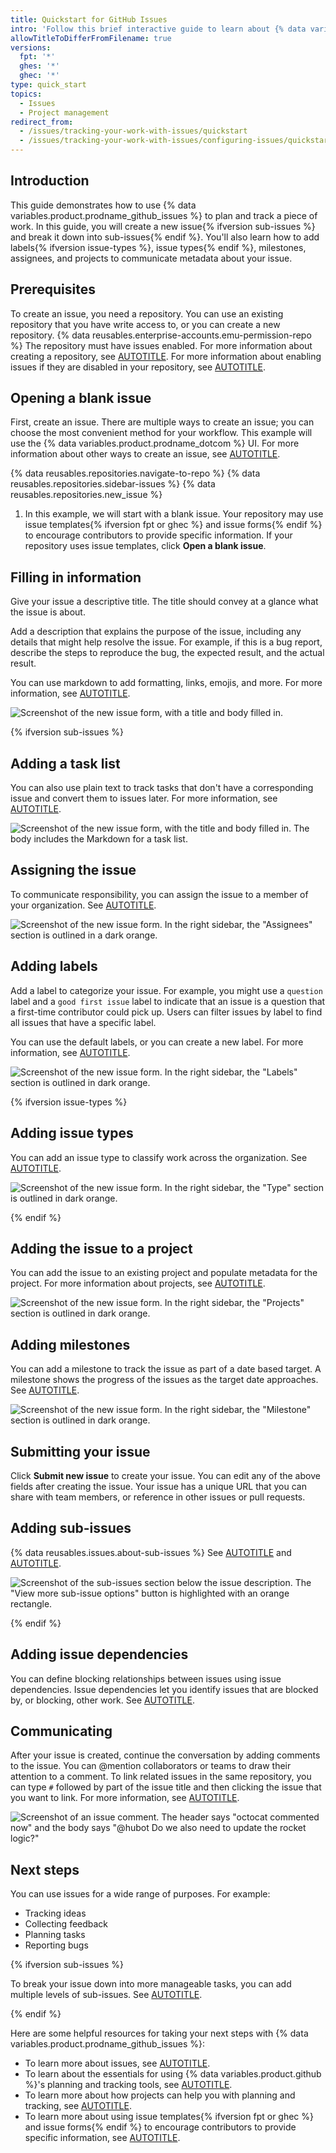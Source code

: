 ```yaml
---
title: Quickstart for GitHub Issues
intro: 'Follow this brief interactive guide to learn about {% data variables.product.prodname_github_issues %}.'
allowTitleToDifferFromFilename: true
versions:
  fpt: '*'
  ghes: '*'
  ghec: '*'
type: quick_start
topics:
  - Issues
  - Project management
redirect_from:
  - /issues/tracking-your-work-with-issues/quickstart
  - /issues/tracking-your-work-with-issues/configuring-issues/quickstart
---
```


## Introduction

This guide demonstrates how to use {% data variables.product.prodname_github_issues %} to plan and track a piece of work. In this guide, you will create a new issue{% ifversion sub-issues %} and break it down into sub-issues{% endif %}. You'll also learn how to add labels{% ifversion issue-types %}, issue types{% endif %}, milestones, assignees, and projects to communicate metadata about your issue.

## Prerequisites

To create an issue, you need a repository. You can use an existing repository that you have write access to, or you can create a new repository. {% data reusables.enterprise-accounts.emu-permission-repo %} The repository must have issues enabled. For more information about creating a repository, see [AUTOTITLE](/repositories/creating-and-managing-repositories/creating-a-new-repository). For more information about enabling issues if they are disabled in your repository, see [AUTOTITLE](/repositories/managing-your-repositorys-settings-and-features/enabling-features-for-your-repository/disabling-issues).

## Opening a blank issue

First, create an issue. There are multiple ways to create an issue; you can choose the most convenient method for your workflow. This example will use the {% data variables.product.prodname_dotcom %} UI. For more information about other ways to create an issue, see [AUTOTITLE](/issues/tracking-your-work-with-issues/creating-an-issue).

{% data reusables.repositories.navigate-to-repo %}
{% data reusables.repositories.sidebar-issues %}
{% data reusables.repositories.new_issue %}
1. In this example, we will start with a blank issue. Your repository may use issue templates{% ifversion fpt or ghec %} and issue forms{% endif %} to encourage contributors to provide specific information. If your repository uses issue templates, click **Open a blank issue**.

## Filling in information

Give your issue a descriptive title. The title should convey at a glance what the issue is about.

Add a description that explains the purpose of the issue, including any details that might help resolve the issue. For example, if this is a bug report, describe the steps to reproduce the bug, the expected result, and the actual result.

You can use markdown to add formatting, links, emojis, and more. For more information, see [AUTOTITLE](/get-started/writing-on-github).

![Screenshot of the new issue form, with a title and body filled in.](/assets/images/help/issues/issue-title-body.png)

{% ifversion sub-issues %}

## Adding a task list

You can also use plain text to track tasks that don't have a corresponding issue and convert them to issues later. For more information, see [AUTOTITLE](/get-started/writing-on-github/working-with-advanced-formatting/about-task-lists).

![Screenshot of the new issue form, with the title and body filled in. The body includes the Markdown for a task list.](/assets/images/help/issues/issue-task-list-raw.png)

## Assigning the issue

To communicate responsibility, you can assign the issue to a member of your organization. See [AUTOTITLE](/issues/tracking-your-work-with-issues/assigning-issues-and-pull-requests-to-other-github-users).

![Screenshot of the new issue form. In the right sidebar, the "Assignees" section is outlined in a dark orange.](/assets/images/help/issues/issue-assignees.png)

## Adding labels

Add a label to categorize your issue. For example, you might use a `question` label and a `good first issue` label to indicate that an issue is a question that a first-time contributor could pick up. Users can filter issues by label to find all issues that have a specific label.

You can use the default labels, or you can create a new label. For more information, see [AUTOTITLE](/issues/using-labels-and-milestones-to-track-work/managing-labels).

![Screenshot of the new issue form. In the right sidebar, the "Labels" section is outlined in dark orange.](/assets/images/help/issues/issue-with-label.png)

{% ifversion issue-types %}

## Adding issue types

You can add an issue type to classify work across the organization. See [AUTOTITLE](/issues/tracking-your-work-with-issues/using-issues/managing-issue-types-in-an-organization).

![Screenshot of the new issue form. In the right sidebar, the "Type" section is outlined in dark orange.](/assets/images/help/issues/issue-type.png)

{% endif %}

## Adding the issue to a project

You can add the issue to an existing project and populate metadata for the project. For more information about projects, see [AUTOTITLE](/issues/planning-and-tracking-with-projects/learning-about-projects/about-projects).

![Screenshot of the new issue form. In the right sidebar, the "Projects" section is outlined in dark orange.](/assets/images/help/issues/issue-project.png)

## Adding milestones

You can add a milestone to track the issue as part of a date based target. A milestone shows the progress of the issues as the target date approaches. See [AUTOTITLE](/issues/using-labels-and-milestones-to-track-work/about-milestones).

![Screenshot of the new issue form. In the right sidebar, the "Milestone" section is outlined in dark orange.](/assets/images/help/issues/issue-milestone.png)

## Submitting your issue

Click **Submit new issue** to create your issue. You can edit any of the above fields after creating the issue. Your issue has a unique URL that you can share with team members, or reference in other issues or pull requests.

## Adding sub-issues

{% data reusables.issues.about-sub-issues %} See [AUTOTITLE](/issues/tracking-your-work-with-issues/using-issues/adding-sub-issues) and [AUTOTITLE](/issues/tracking-your-work-with-issues/using-issues/browsing-sub-issues).

   ![Screenshot of the sub-issues section below the issue description. The "View more sub-issue options" button is highlighted with an orange rectangle.](/assets/images/help/issues/sub-issue-drop-down.png)

{% endif %}

## Adding issue dependencies

You can define blocking relationships between issues using issue dependencies. Issue dependencies let you identify issues that are blocked by, or blocking, other work. See [AUTOTITLE](/free-pro-team@latest/issues/tracking-your-work-with-issues/using-issues/creating-issue-dependencies).

## Communicating

After your issue is created, continue the conversation by adding comments to the issue. You can @mention collaborators or teams to draw their attention to a comment. To link related issues in the same repository, you can type `#` followed by part of the issue title and then clicking the issue that you want to link. For more information, see [AUTOTITLE](/get-started/writing-on-github).

![Screenshot of an issue comment. The header says "octocat commented now" and the body says "@hubot Do we also need to update the rocket logic?"](/assets/images/help/issues/issue-comment.png)

## Next steps

You can use issues for a wide range of purposes. For example:

* Tracking ideas
* Collecting feedback
* Planning tasks
* Reporting bugs

{% ifversion sub-issues %}

To break your issue down into more manageable tasks, you can add multiple levels of sub-issues. See [AUTOTITLE](/issues/tracking-your-work-with-issues/using-issues/adding-sub-issues).

{% endif %}

Here are some helpful resources for taking your next steps with {% data variables.product.prodname_github_issues %}:

* To learn more about issues, see [AUTOTITLE](/issues/tracking-your-work-with-issues/about-issues).
* To learn about the essentials for using {% data variables.product.github %}'s planning and tracking tools, see [AUTOTITLE](/issues/tracking-your-work-with-issues/learning-about-issues/planning-and-tracking-work-for-your-team-or-project).
* To learn more about how projects can help you with planning and tracking, see [AUTOTITLE](/issues/planning-and-tracking-with-projects/learning-about-projects).
* To learn more about using issue templates{% ifversion fpt or ghec %} and issue forms{% endif %} to encourage contributors to provide specific information, see [AUTOTITLE](/communities/using-templates-to-encourage-useful-issues-and-pull-requests).
